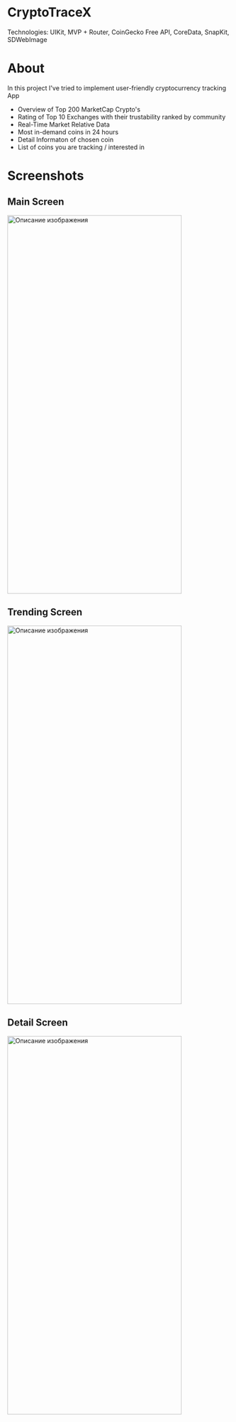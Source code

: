 # CryptoTraceX

Technologies: UIKit, MVP + Router, CoinGecko Free API, CoreData, SnapKit, SDWebImage

# About

In this project I've tried to implement user-friendly cryptocurrency tracking App 


- Overview of Top 200 MarketCap Crypto's
- Rating of Top 10 Exchanges with their trustability ranked by community 
- Real-Time Market Relative Data
- Most in-demand coins in 24 hours
- Detail Informaton of chosen coin 
- List of coins you are tracking / interested in

# Screenshots
## Main Screen 
<img src="https://github.com/AlexDymov01/CryptoTraceX/assets/129969112/dfa0ea4d-4a88-4f45-aa9e-76549f1e79e7" alt="Описание изображения" width="393" height="852">

## Trending Screen 
<img src="https://github.com/AlexDymov01/CryptoTraceX/assets/129969112/76160e7b-19ef-44d4-bd46-1b3abb4d2b9d" alt="Описание изображения" width="393" height="852">

## Detail Screen
<img src="https://github.com/AlexDymov01/CryptoTraceX/assets/129969112/1f168548-6fd2-476d-8721-3bf35b91d113" alt="Описание изображения" width="393" height="852">





